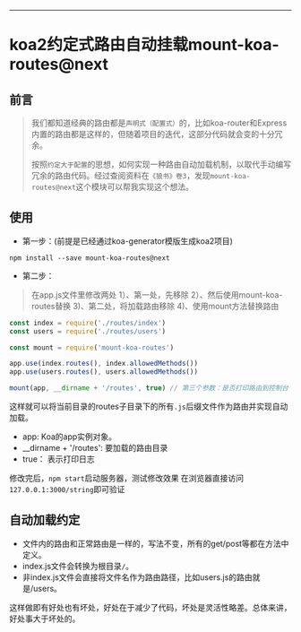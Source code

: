 ---
# koa2约定式路由自动挂载mount-koa-routes@next

## 前言

> 我们都知道经典的路由都是`声明式（配置式）`的，比如koa-router和Express内置的路由都是这样的，但随着项目的迭代，这部分代码就会变的十分冗余。
>  
> 按照`约定大于配置`的思想，如何实现一种路由自动加载机制，以取代手动编写冗余的路由代码。经过查阅资料在`《狼书》卷3`，发现`mount-koa-routes@next`这个模块可以帮我实现这个想法。


## 使用

- 第一步：(前提是已经通过koa-generator模版生成koa2项目)
```shell
npm install --save mount-koa-routes@next
```

- 第二步：
> 在app.js文件里修改两处
> 1）、第一处，先移除
> 2）、然后使用mount-koa-routes替换
> 3)、第二处，将加载路由移除
> 4)、使用mount方法替换路由
>  

```javascript
const index = require('./routes/index')  
const users = require('./routes/users')
```
```javascript
const mount = require('mount-koa-routes')
```
```javascript
app.use(index.routes(), index.allowedMethods())  
app.use(users.routes(), users.allowedMethods())
```
```javascript
mount(app, __dirname + '/routes', true) // 第三个参数：是否打印路由到控制台（true， false）
```

这样就可以将当前目录的routes子目录下的所有`.js`后缀文件作为路由并实现自动加载。

- app: Koa的app实例对象。
- __dirname + '/routes': 要加载的路由目录
- true： 表示打印日志

修改完后，`npm start`启动服务器，测试修改效果
在浏览器直接访问`127.0.0.1:3000/string`即可验证
## 自动加载约定

- 文件内的路由和正常路由是一样的，写法不变，所有的get/post等都在方法中定义。
- index.js文件会转换为根目录`/`。
- 非index.js文件会直接将文件名作为路由路径，比如users.js的路由就是/users。

这样做即有好处也有坏处，好处在于减少了代码，坏处是灵活性略差。总体来讲，好处事大于坏处的。
